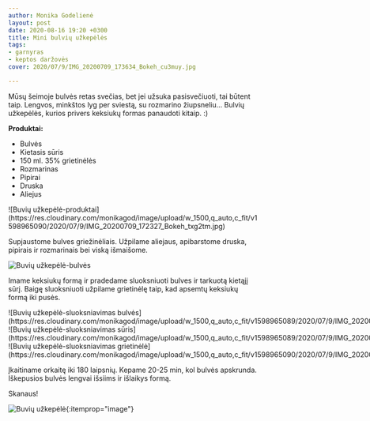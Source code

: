 ```yaml
---
author: Monika Godelienė
layout: post
date: 2020-08-16 19:20 +0300
title: Mini bulvių užkepėlės
tags:
- garnyras
- keptos daržovės
cover: 2020/07/9/IMG_20200709_173634_Bokeh_cu3muy.jpg

---
```

Mūsų šeimoje bulvės retas svečias, bet jei užsuka pasisvečiuoti, tai būtent taip. Lengvos, minkštos lyg per sviestą, su rozmarino žiupsneliu... Bulvių užkepėlės, kurios privers keksiukų formas panaudoti kitaip. :)

**Produktai:**

* <span itemprop="recipeIngredient">Bulvės</span>
* <span itemprop="recipeIngredient">Kietasis sūris</span>
* <span itemprop="recipeIngredient">150 ml. 35% grietinėlės</span>
* <span itemprop="recipeIngredient">Rozmarinas</span>
* <span itemprop="recipeIngredient">Pipirai</span>
* <span itemprop="recipeIngredient">Druska</span>
* <span itemprop="recipeIngredient">Aliejus</span>

<div itemprop="recipeInstructions" markdown="1">
![Buvių užkepėlė-produktai](https://res.cloudinary.com/monikagod/image/upload/w_1500,q_auto,c_fit/v1598965090/2020/07/9/IMG_20200709_172327_Bokeh_txg2tm.jpg)

Supjaustome bulves griežinėliais. Užpilame aliejaus, apibarstome druska, pipirais ir rozmarinais bei viską išmaišome.

![Buvių užkepėlė-bulvės](https://res.cloudinary.com/monikagod/image/upload/w_1500,q_auto,c_fit/v1598965089/2020/07/9/IMG_20200709_172643_Bokeh_nzdbsa.jpg)

Imame keksiukų formą ir pradedame sluoksniuoti bulves ir tarkuotą kietąjį sūrį. Baigę sluoksniuoti užpilame grietinėlę taip, kad apsemtų keksiukų formą iki pusės.

<div class="row">
<div class="four columns" markdown="1">
![Buvių užkepėlė-sluoksniavimas bulvės](https://res.cloudinary.com/monikagod/image/upload/w_1500,q_auto,c_fit/v1598965089/2020/07/9/IMG_20200709_172813_Bokeh_lhps0f.jpg)
</div>
<div class="four columns" markdown="1">
![Buvių užkepėlė-sluoksniavimas sūris](https://res.cloudinary.com/monikagod/image/upload/w_1500,q_auto,c_fit/v1598965089/2020/07/9/IMG_20200709_172923_Bokeh_r9pou6.jpg)
</div>
<div class="four columns" markdown="1">
![Buvių užkepėlė-sluoksniavimas grietinėlė](https://res.cloudinary.com/monikagod/image/upload/w_1500,q_auto,c_fit/v1598965090/2020/07/9/IMG_20200709_173634_Bokeh_cu3muy.jpg)
</div>
</div>

Įkaitiname orkaitę iki 180 laipsnių. Kepame 20-25 min, kol bulvės apskrunda. Iškepusios bulvės lengvai išsiims ir išlaikys formą.
</div>

Skanaus!

![Buvių užkepėlė](https://res.cloudinary.com/monikagod/image/upload/w_1500,q_auto,c_fit/v1598965089/2020/07/9/IMG_20200709_195148_Bokeh_pafmnx.jpg){:itemprop="image"}